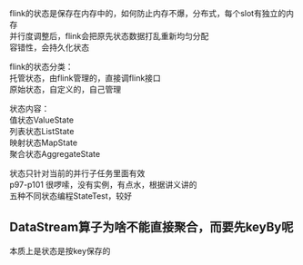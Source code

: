 flink的状态是保存在内存中的，如何防止内存不爆，分布式，每个slot有独立的内存  
并行度调整后，flink会把原先状态数据打乱重新均匀分配  
容错性，会持久化状态  

flink的状态分类：  
托管状态，由flink管理的，直接调flink接口  
原始状态，自定义的，自己管理  

状态内容：  
值状态ValueState  
列表状态ListState  
映射状态MapState  
聚合状态AggregateState  

状态只针对当前的并行子任务里面有效  
p97-p101 很啰嗦，没有实例，有点水，根据讲义讲的  
五种不同状态编程StateTest，较好  

## DataStream算子为啥不能直接聚合，而要先keyBy呢

本质上是状态是按key保存的